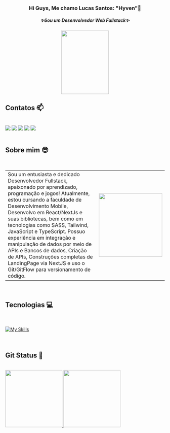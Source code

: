 <h3 align="center">Hi Guys, Me chamo Lucas Santos: "Hyven"👋</h3>
<h5 align="center">✨Sou um Desenvolvedor Web Fullstack✨</h5>

<p align="center">
  <img src="https://i.imgur.com/kBedwrl.png" width="150" height="200"/>
</p>


## Contatos 📫
<br>

<div>
<a href="https://discord.gg/AgGRkqtT" target="_blank"> <img loading="lazy" src="https://img.shields.io/badge/Discord-%235865F2.svg?style=for-the-badge&logo=discord&logoColor=white" target="_blank"></a>
<a href="https://www.instagram.com/luska.hz/" target="_blank"><img loading="lazy" src="https://img.shields.io/badge/-Instagram-%23E4405F?style=for-the-badge&logo=instagram&logoColor=white" target="_blank"></a>
<a href="https://www.facebook.com/profile.php?id=100003651565108" target="_blank"><img loading="lazy" src="https://img.shields.io/badge/Facebook-%231877F2.svg?style=for-the-badge&logo=Facebook&logoColor=white" target="_blank"></a>
<a href="mailto:lucasface99@gmail.com"><img loading="lazy" src="https://img.shields.io/badge/Gmail-D14836?style=for-the-badge&logo=gmail&logoColor=white" target="_blank"></a>
<a href="https://www.linkedin.com/in/lucas-santos-a35070146/" target="_blank"><img loading="lazy" src="https://img.shields.io/badge/-LinkedIn-%230077B5?style=for-the-badge&logo=linkedin&logoColor=white" target="_blank"></a>   
</div>

<br>

## Sobre mim 😎
<br>
<table>
  <tr>
    <td valign="center">
      Sou um entusiasta e dedicado Desenvolvedor Fullstack, apaixonado por aprendizado, programação e jogos! Atualmente, estou cursando a faculdade
      de Desenvolvimento Mobile, Desenvolvo em React/NextJs e suas bibliotecas, bem como em tecnologias como SASS, Tailwind, JavaScript e TypeScript.
      Possuo experiência em integração e manipulação de dados por meio de APIs e Bancos de dados, Criação de APIs, Construções completas de LandingPage
      via NextJS e uso o Git/GitFlow para versionamento de código.
    </td>
    <td align="right"><img src="https://media1.tenor.com/m/rXSF6vZe42YAAAAC/cat-snazzy.gif" width="200" height="200"/></td>
  </tr>
</table>

<br>

## Tecnologias 💻
<br>

[![My Skills](https://skillicons.dev/icons?i=js,ts,css,sass,tailwind,react,next,prisma,nodejs,express,nest,postgresql,git,jest)](https://skillicons.dev)

<br>
  
## Git Status 🔎
<br>

<div>
<a href="https://github.com/iluucasz">
<img loading="lazy" height="180em" src="https://github-readme-stats.vercel.app/api/top-langs/?username=iluucasz&layout=compact&langs_count=7&theme=dracula"/>
<img loading="lazy" height="180em" src="https://github-readme-stats.vercel.app/api?username=iluucasz&show_icons=true&theme=dracula&include_all_commits=true&count_private=true"/>
</div>
